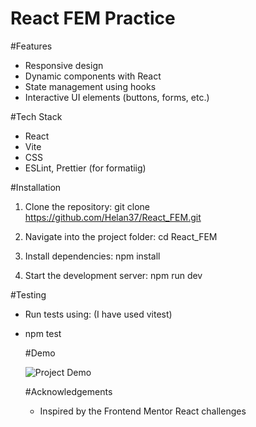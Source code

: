 # React FEM Practice

#Features

- Responsive design
- Dynamic components with React
- State management using hooks
- Interactive UI elements (buttons, forms, etc.)

#Tech Stack

- React
- Vite
- CSS 
- ESLint, Prettier (for formatiig)


#Installation

1. Clone the repository:
   git clone https://github.com/Helan37/React_FEM.git

2. Navigate into the project folder:
   cd React_FEM

3. Install dependencies:
   npm install

4. Start the development server:
   npm run dev


#Testing

- Run tests using: (I have used vitest)
- npm test

  #Demo

  ![Project Demo](screenshot.png)

  #Acknowledgements

  - Inspired by the Frontend Mentor React challenges
